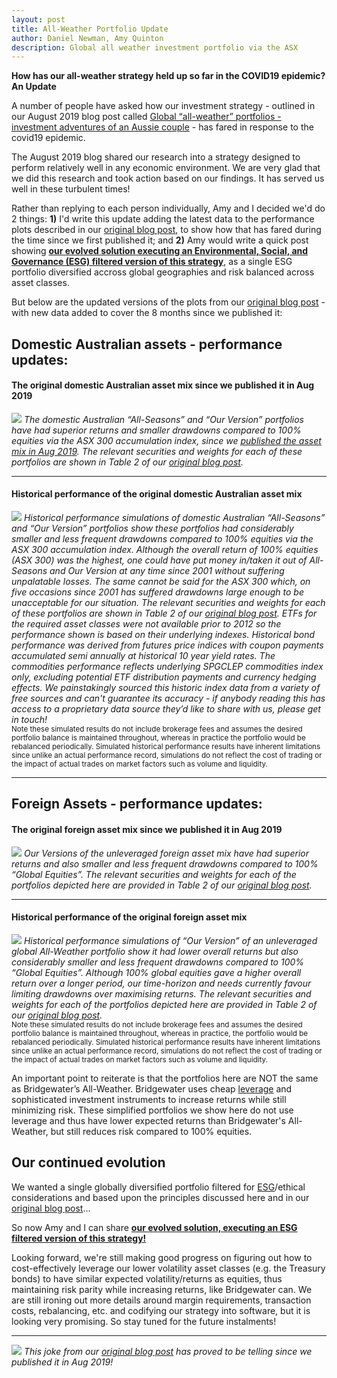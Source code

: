 ```yaml
---
layout: post
title: All-Weather Portfolio Update 
author: Daniel Newman, Amy Quinton
description: Global all weather investment portfolio via the ASX
---
```


<style>
p.comment {
background-color: #DBDBDB;
padding: 3px;
border: 2px black;
margin-left: 1px;
border-radius: 1px;
font-size: 12px
}
</style>

**How has our all-weather strategy held up so far in the COVID19 epidemic?**<br> 
**An Update** 

A number of people have asked how our investment strategy - outlined in our August 2019 blog post called [Global “all-weather” portfolios - investment adventures of an Aussie couple][3] -  has fared in response to the covid19 epidemic.

The August 2019 blog shared our research into a strategy designed to perform relatively well in any economic environment. We are very glad that we did this research and took action based on our findings. It has served us well in these turbulent times!

Rather than replying to each person individually, Amy and I decided we'd do 2 things: **1)** I'd write this update adding the latest data to the performance plots described in our [original blog post][3], to show how that has fared during the time since we first published it; and **2)** Amy would write a quick post showing **[our evolved solution executing an Environmental, Social, and Governance (ESG) filtered version of this strategy][6]**, as a single ESG portfolio diversified accross global geographies and risk balanced across asset classes.

But below are the updated versions of the plots from our [original blog post][3] - with new data added to cover the 8 months since we published it: 

## Domestic Australian assets - performance updates:

#### The original domestic Australian asset mix since we published it in Aug 2019
![]({{"/images/AU-newDataOnly.png"|absolute_url}})
*The domestic Australian “All-Seasons” and “Our Version” portfolios have had superior returns and smaller drawdowns compared to 100% equities via the ASX 300 accumulation index, since we [published the asset mix in Aug 2019][3]. The relevant securities and weights for each of these portfolios are shown in Table 2 of our [original blog post][3].* 

***

#### Historical performance of the original domestic Australian asset mix 
![]({{"/images/AU-combo-updated.png"|absolute_url}})
*Historical performance simulations of domestic Australian “All-Seasons” and “Our Version” portfolios show these portfolios had considerably smaller and less frequent drawdowns compared to 100% equities via the ASX 300 accumulation index. Although the overall return of 100% equities (ASX 300) was the highest, one could have put money in/taken it out of All-Seasons and Our Version at any time since 2001 without suffering unpalatable losses. The same cannot be said for the ASX 300 which, on five occasions since 2001 has suffered drawdowns large enough to be unacceptable for our situation. The relevant securities and weights for each of these portfolios are shown in Table 2 of our [original blog post][3]. ETFs for the required asset classes were not available prior to 2012 so the performance shown is based on their underlying indexes. Historical bond performance was derived from futures price indices with coupon payments accumulated semi annually at historical 10 year yield rates. The commodities performance reflects underlying SPGCLEP commodities index only, excluding potential ETF distribution payments and currency hedging effects. We painstakingly sourced this historic index data from a variety of free sources and can't guarantee its accuracy - if anybody reading this has access to a proprietary data source they’d like to share with us, please get in touch!* <br>
<sub> Note these simulated results do not include brokerage fees and assumes the desired portfolio balance is maintained throughout, whereas in practice the portfolio would be rebalanced periodically. Simulated historical performance results have inherent limitations since unlike an actual performance record, simulations do not reflect the cost of trading or the impact of actual trades on market factors such as volume and liquidity. <sub>

***

## Foreign Assets - performance updates:

#### The original foreign asset mix since we published it in Aug 2019
![]({{"/images/Global-newDataOnly.png"|absolute_url}})
*Our Versions of the unleveraged foreign asset mix have had superior returns and also smaller and less frequent drawdowns compared to 100% “Global Equities”. The relevant securities and weights for each of the portfolios depicted here are provided in Table 2 of our [original blog post][3].*<br>

***

#### Historical performance of the original foreign asset mix
![]({{"/images/Global-combo-updated.png"|absolute_url}})
*Historical performance simulations of “Our Version” of an unleveraged global All-Weather portfolio show it had lower overall returns but also considerably smaller and less frequent drawdowns compared to 100% “Global Equities”. Although 100% global equities gave a higher overall return over a longer period, our time-horizon and needs currently favour limiting drawdowns over maximising returns. The relevant securities and weights for each of the portfolios depicted here are provided in Table 2 of our [original blog post][3].*<br>
<sub>Note these simulated results do not include brokerage fees and assumes the desired portfolio balance is maintained throughout, whereas in practice, the portfolio would be rebalanced periodically. Simulated historical performance results have inherent limitations since unlike an actual performance record, simulations do not reflect the cost of trading or the impact of actual trades on market factors such as volume and liquidity.<sub>

An important point to reiterate is that the portfolios here are NOT the same as Bridgewater’s All-Weather. Bridgewater uses cheap [leverage][5] and sophisticated investment instruments to increase returns while still minimizing risk. These simplified portfolios we show here do not use leverage and thus have lower expected returns than Bridgewater's All-Weather, but still reduces risk compared to 100% equities.

## Our continued evolution

We wanted a single globally diversified portfolio filtered for [ESG][4]/ethical considerations and based upon the principles discussed here and in our [original blog post][3]...

So now Amy and I can share **[our evolved solution, executing an ESG filtered version of this strategy!][6]** 

Looking forward, we're still making good progress on figuring out how to cost-effectively leverage our lower volatility asset classes (e.g. the Treasury bonds) to have similar expected volatility/returns as equities, thus maintaining risk parity while increasing returns, like Bridgewater can. We are still ironing out more details around margin requirements, transaction costs, rebalancing, etc. and codifying our strategy into software, but it is looking very promising. So stay tuned for the future instalments!

***

![]({{"/images/chair-lift.png"|absolute_url}}) *This joke from our [original blog post][3] has proved to be telling since we published it in Aug 2019!*


[1]: https://amyquinton.github.io/about/
[2]: https://dpnewman.com/
[3]: https://dpnewman.com/Global-All-weather-portfolios-investment-adventures-of-an-Aussie-couple/
[4]: https://www.investopedia.com/terms/e/environmental-social-and-governance-esg-criteria.asp
[5]: https://www.investopedia.com/terms/l/leverage.asp
[6]: https://amyquinton.github.io/global-esg-all-weather-via-asx/
